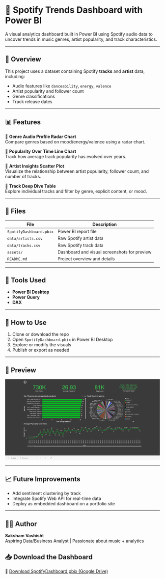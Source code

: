 # 🎵 Spotify Trends Dashboard with Power BI

A visual analytics dashboard built in Power BI using Spotify audio data to uncover trends in music genres, artist popularity, and track characteristics.

---

## 📌 Overview

This project uses a dataset containing Spotify **tracks** and **artist** data, including:
- Audio features like `danceability`, `energy`, `valence`
- Artist popularity and follower count
- Genre classifications
- Track release dates

---

## 📊 Features

🔹 **Genre Audio Profile Radar Chart**  
Compare genres based on mood/energy/valence using a radar chart.

🔹 **Popularity Over Time Line Chart**  
Track how average track popularity has evolved over years.

🔹 **Artist Insights Scatter Plot**  
Visualize the relationship between artist popularity, follower count, and number of tracks.

🔹 **Track Deep Dive Table**  
Explore individual tracks and filter by genre, explicit content, or mood.

---

## 📂 Files

| File | Description |
|------|-------------|
| `SpotifyDashboard.pbix` | Power BI report file |
| `data/artists.csv` | Raw Spotify artist data |
| `data/tracks.csv` | Raw Spotify track data |
| `assets/` | Dashboard and visual screenshots for preview |
| `README.md` | Project overview and details |

---

## 🧠 Tools Used

- **Power BI Desktop**
- **Power Query**
- **DAX**

---

## 🚀 How to Use

1. Clone or download the repo
2. Open `SpotifyDashboard.pbix` in Power BI Desktop
3. Explore or modify the visuals
4. Publish or export as needed

---

## 📸 Preview

![Dashboard Overview](assets/Overview.png)

---

## 📈 Future Improvements

- Add sentiment clustering by track
- Integrate Spotify Web API for real-time data
- Deploy as embedded dashboard on a portfolio site

---

## 🧑‍💼 Author

**Saksham Vashisht**  
Aspiring Data/Business Analyst | Passionate about music + analytics  
## 📥 Download the Dashboard

🔗 [Download SpotifyDashboard.pbix (Google Drive)](https://drive.google.com/file/d/1UpHLrblYUn8MibdnyYeXxhCUE461TY8P/view?usp=sharing)

